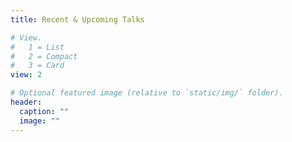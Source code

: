 ```yaml
---
title: Recent & Upcoming Talks

# View.
#   1 = List
#   2 = Compact
#   3 = Card
view: 2

# Optional featured image (relative to `static/img/` folder).
header:
  caption: ""
  image: ""
---
```

